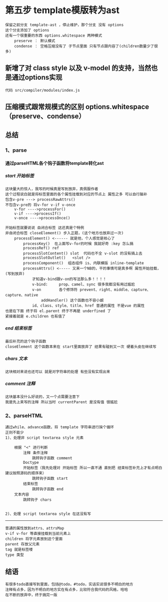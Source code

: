 # 第五步 template模版转为ast 

    保留之前分支 template-ast ，停止维护，那个分支 没有 options 
    这个分支添加了 options 
    还有一个很重要的东西 options.whitespace 两种模式
        preserve ： 默认模式
        condense ： 空格压缩没有了 子节点里面 只有节点跟内容了(children数量少了很多)

## 新增了对 class style 以及 v-model 的支持，当然也是通过options实现
    代码 src/compiler/modules/index.js

## 压缩模式跟常规模式的区别 options.whitespace（preserve、condense）

## 总结

### 1、parse
#### 通过parseHTML各个钩子函数将template转化ast
##### start     开始标签

    这块量大的惊人，我写的时候真是写到放弃，真佩服作者
    这个过程说白就是将标签里面的各个属性挂载到对应的节点上 属性之多 可以自行脑补
    包含v-pre ---> processRawAttrs()
    不包含v-pre的 将v-for v-if v-once
        v-for ---->processFor()
        v-if ---->processIf()
        v-once ---->processOnce()

    开始标签就要说说 自闭合标签 这还真是个特例
    非自闭合标签 closeElement() 步入正题，(这个地方也放弃过一次)
        processElement() <------ 就是他，个人感觉是核心了
            processKey()  在上面写v-for的时候 我就好奇 :key 怎么搞 
            processRef() ref
            processSlotContent() slot  代码也不全 v-slot 的没有搞上去
            processSlotOutlet()   <slot /> 
            processComponent()  组态组件 is、内联模版 inline-template 
            processAttrs() <----- 又来一个NB的，干的事情可是真多啊 属性开始挂载，(写到放弃)
                才知道v-bind跟v-on的写法那么多！！！！
                v-bind:     prop、camel、sync 很多我都没有用过尴尬
                v-on        各个修饰符 prevent、right、middle、capture、capture、native
                    addHandler() 这个函数也不容小觑
                id、class、style、title、href 普通的属性 不是vue 的属性
    也是在下面 终于将 el.parent 终于不再是 underfined 了
    紧接着就是 e.children 也有值了




##### end       结束标签

    最后补充的这个钩子函数
    closeElement 这个函数本来在 start里面放弃了 结果有碰到又一次 硬着头皮在继续写

##### chars     文本

    这块相对来说也还可以 就是对字符串的处理 有些没有实现出来

##### comment   注释

    这块基本没什么好说的，又一个点需要注意下
    我是先上来写的注释 所以当时 currentParent 是没有值 很尴尬



### 2、parseHTML

    通过while、advance函数，将 template 字符串进行挨个循环
    正则不能少
    1)、处理非 script textarea style 元素

        根据 "<" 进行判断
            注释 条件注释     
                跳转钩子函数 comment
            Doctype
            开始标签（我先处理对 开始标签 所以一直不通 直到把 结束标签补充上才有点明白 建议按照源码的顺序来）
                跳转钩子函数 start
            结束标签        
                跳转钩子函数 end
        文本内容
            跳转钩子 chars


    2)、处理 script textarea style 在这没有写

------------
    普通的属性放到attrs、attrsMap
    v-if v-for 等直接挂载到当前元素上
    children 将字元素放到这个里面
    parent 存放父元素
    tag 就是标签喽
    type 类型

## 结语
    有很多todo直接写到里面，包括@todo，#todo，实话实说很多不明白的地方
    注释有点多，因为不明白的地方实在有点多，比较符合我代码的风格，哈哈
    在不断的放弃中，终于搞完一版
